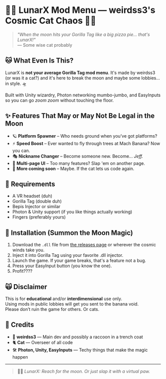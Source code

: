 # 🌙🐾 LunarX Mod Menu — weirdss3's Cosmic Cat Chaos 🐒🚀

> *"When the moon hits your Gorilla Tag like a big pizza pie... that's LunarX!"*  
> — Some wise cat probably

## 🐱 What Even Is This?

LunarX is **not your average Gorilla Tag mod menu**. It's made by weirdss3 (or was it a cat?) and it's here to break the moon and maybe some lobbies... in style. 🛸

Built with Unity wizardry, Photon networking mumbo-jumbo, and EasyInputs so you can go *zoom zoom* without touching the floor.

## ✨ Features That May or May Not Be Legal in the Moon

- 🪐 **Platform Spawner** – Who needs ground when you’ve got platforms?
- ⚡ **Speed Boost** – Ever wanted to fly through trees at Mach Banana? Now you can.
- 🎭 **Nickname Changer** – Become someone new. Become... *Jeff.*
- 📑 **Multi-page UI** – Too many features? Slap 'em on another page.
- 🐾 **More coming soon** – Maybe. If the cat lets us code again.

## 🧪 Requirements

- A VR headset (duh)
- Gorilla Tag (double duh)
- Bepis Injector or similar
- Photon & Unity support (if you like things actually working)
- Fingers (preferably yours)

## 🔮 Installation (Summon the Moon Magic)

1. Download the `.dll` file from [the releases page](#) or wherever the cosmic winds take you.
2. Inject it into Gorilla Tag using your favorite .dll injector.
3. Launch the game. If your game breaks, that's a feature not a bug.
4. Press your EasyInput button (you know the one).
5. Profit????

## 🙀 Disclaimer

This is for **educational** and/or **interdimensional** use only.  
Using mods in public lobbies will get you sent to the banana void.  
Please don’t ruin the game for others. Or cats.

## 💌 Credits

- 🧠 **weirdss3** — Main dev and possibly a raccoon in a trench coat
- 🐈 **Cat** — Overseer of all code
- 🛠️ **Photon, Unity, EasyInputs** — Techy things that make the magic happen

---

> 🐒🌌 *LunarX: Reach for the moon. Or just slap it with a virtual paw.*

